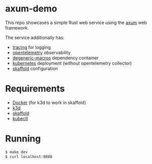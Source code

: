 # axum-demo

This repo showcases a simple Rust web service using the [axum](https://lib.rs/axum) web framework.

The service additionally has:

- [tracing](https://lib.rs/tracing) for logging
- [opentelemetry](https://opentelemetry.io) observability
- [degeneric-macros](https://lib.rs/degeneric-macros) dependency container
- [kubernetes](https://kubernetes.io) deployment (without opentelemetry collector)
- [skaffold](https://skaffold.dev) configuration

# Requirements

- [Docker](https://docker.com) (for k3d to work in skaffold)
- [k3d](https://k3d.io)
- [skaffold](https://skaffold.dev)
- [kubectl](https://kubernetes.io)

# Running

```bash
$ make dev
$ curl localhost:8080
```
